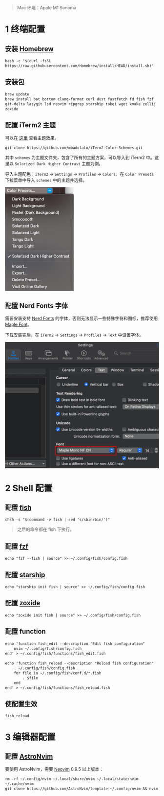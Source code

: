 >   Mac 环境：Apple M1 Sonoma

# 1 终端配置

## 安装 [Homebrew](https://brew.sh/)

```shell
bash -c "$(curl -fsSL https://raw.githubusercontent.com/Homebrew/install/HEAD/install.sh)"
```

## 安装包

```shell
brew update
brew install bat bottom clang-format curl dust fastfetch fd fish fzf git-delta lazygit lsd neovim ripgrep starship tokei wget xmake zellij zoxide
```

## 配置 iTerm2 主题

可以在 [这里](https://iterm2colorschemes.com/) 查看主题效果。

```shell
git clone https://github.com/mbadolato/iTerm2-Color-Schemes.git
```

其中 `schemes` 为主题文件夹，包含了所有的主题方案，可以导入到 iTerm2 中。这里以 `Solarized Dark Higher Contrast` 主题为例。

导入主题配色：`iTerm2` → `Settings` → `Profiles` → `Colors`，在 `Color Presets` 下拉菜单中导入 `schemes` 中的主题并选择。

![导入并选择主题](https://raw.githubusercontent.com/genskyff/image-hosting/main/images/202304181355959.png)

## 配置 Nerd Fonts 字体

需要安装支持 [Nerd Fonts](https://www.nerdfonts.com/) 的字体，否则无法显示一些特殊字符和图标，推荐使用 [Maple Font](https://github.com/subframe7536/Maple-font/releases)。

下载安装完后，在 `iTerm2` → `Settings` → `Profiles` → `Text` 中设置字体。

<img src="https://raw.githubusercontent.com/genskyff/image-hosting/main/images/202406011401942.png" alt="设置终端字体" style="zoom: 50%;" />

# 2 Shell 配置

## 配置 [fish](https://fishshell.com/)

```shell
chsh -s "$(command -v fish | sed 's/sbin/bin/')"
```

>   之后的命令都在 fish 下执行。

## 配置 [fzf](https://github.com/junegunn/fzf?tab=readme-ov-file#setting-up-shell-integration)

```shell
echo "fzf --fish | source" >> ~/.config/fish/config.fish
```

## 配置 [starship](https://starship.rs/guide/#%F0%9F%9A%80-installation)

```shell
echo "starship init fish | source" >> ~/.config/fish/config.fish
```

## 配置 [zoxide](https://github.com/ajeetdsouza/zoxide?tab=readme-ov-file#installation)

```shell
echo "zoxide init fish | source" >> ~/.config/fish/config.fish
```

## 配置 function

```shell
echo 'function fish_edit --description "Edit fish configuration"
    nvim ~/.config/fish/config.fish
end' > ~/.config/fish/functions/fish_edit.fish

echo 'function fish_reload --description "Reload fish configuration"
    . ~/.config/fish/config.fish
    for file in ~/.config/fish/conf.d/*.fish
        . $file
    end
end' > ~/.config/fish/functions/fish_reload.fish
```

## 使配置生效

```shell
fish_reload
```

# 3 编辑器配置

## 配置 [AstroNvim](https://docs.astronvim.com/)

要使用 AstroNvim，需要 [Neovim](https://neovim.io/) 0.9.5 以上版本：

```shell
rm -rf ~/.config/nvim ~/.local/share/nvim ~/.local/state/nvim ~/.cache/nvim
git clone https://github.com/AstroNvim/template ~/.config/nvim && nvim
```

